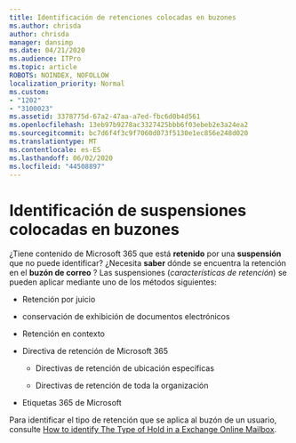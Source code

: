 ```yaml
---
title: Identificación de retenciones colocadas en buzones
ms.author: chrisda
author: chrisda
manager: dansimp
ms.date: 04/21/2020
ms.audience: ITPro
ms.topic: article
ROBOTS: NOINDEX, NOFOLLOW
localization_priority: Normal
ms.custom:
- "1202"
- "3100023"
ms.assetid: 3378775d-67a2-47aa-a7ed-fbc6d0b4d561
ms.openlocfilehash: 13eb97b9278ac3327425bbb6f03ebeb2e3a24ea2
ms.sourcegitcommit: bc7d6f4f3c9f7060d073f5130e1ec856e248d020
ms.translationtype: MT
ms.contentlocale: es-ES
ms.lasthandoff: 06/02/2020
ms.locfileid: "44508897"
---
```

# <a name="identify-holds-placed-on-mailboxes"></a>Identificación de suspensiones colocadas en buzones

¿Tiene contenido de Microsoft 365 que está **retenido** por una **suspensión** que no puede identificar? ¿Necesita **saber** dónde se encuentra la retención en el **buzón de correo** ? Las suspensiones (*características de retención*) se pueden aplicar mediante uno de los métodos siguientes:
  
- Retención por juicio

- conservación de exhibición de documentos electrónicos

- Retención en contexto

- Directiva de retención de Microsoft 365 

  - Directivas de retención de ubicación específicas

  - Directivas de retención de toda la organización

- Etiquetas 365 de Microsoft

Para identificar el tipo de retención que se aplica al buzón de un usuario, consulte [How to identify The Type of Hold in a Exchange Online Mailbox](https://docs.microsoft.com/microsoft-365/compliance/identify-a-hold-on-an-exchange-online-mailbox).

